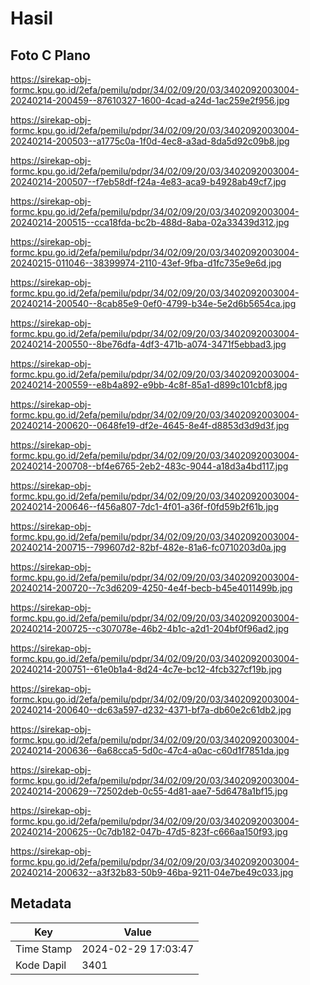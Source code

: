 # Hasil

## Foto C Plano

https://sirekap-obj-formc.kpu.go.id/2efa/pemilu/pdpr/34/02/09/20/03/3402092003004-20240214-200459--87610327-1600-4cad-a24d-1ac259e2f956.jpg

https://sirekap-obj-formc.kpu.go.id/2efa/pemilu/pdpr/34/02/09/20/03/3402092003004-20240214-200503--a1775c0a-1f0d-4ec8-a3ad-8da5d92c09b8.jpg

https://sirekap-obj-formc.kpu.go.id/2efa/pemilu/pdpr/34/02/09/20/03/3402092003004-20240214-200507--f7eb58df-f24a-4e83-aca9-b4928ab49cf7.jpg

https://sirekap-obj-formc.kpu.go.id/2efa/pemilu/pdpr/34/02/09/20/03/3402092003004-20240214-200515--cca18fda-bc2b-488d-8aba-02a33439d312.jpg

https://sirekap-obj-formc.kpu.go.id/2efa/pemilu/pdpr/34/02/09/20/03/3402092003004-20240215-011046--38399974-2110-43ef-9fba-d1fc735e9e6d.jpg

https://sirekap-obj-formc.kpu.go.id/2efa/pemilu/pdpr/34/02/09/20/03/3402092003004-20240214-200540--8cab85e9-0ef0-4799-b34e-5e2d6b5654ca.jpg

https://sirekap-obj-formc.kpu.go.id/2efa/pemilu/pdpr/34/02/09/20/03/3402092003004-20240214-200550--8be76dfa-4df3-471b-a074-3471f5ebbad3.jpg

https://sirekap-obj-formc.kpu.go.id/2efa/pemilu/pdpr/34/02/09/20/03/3402092003004-20240214-200559--e8b4a892-e9bb-4c8f-85a1-d899c101cbf8.jpg

https://sirekap-obj-formc.kpu.go.id/2efa/pemilu/pdpr/34/02/09/20/03/3402092003004-20240214-200620--0648fe19-df2e-4645-8e4f-d8853d3d9d3f.jpg

https://sirekap-obj-formc.kpu.go.id/2efa/pemilu/pdpr/34/02/09/20/03/3402092003004-20240214-200708--bf4e6765-2eb2-483c-9044-a18d3a4bd117.jpg

https://sirekap-obj-formc.kpu.go.id/2efa/pemilu/pdpr/34/02/09/20/03/3402092003004-20240214-200646--f456a807-7dc1-4f01-a36f-f0fd59b2f61b.jpg

https://sirekap-obj-formc.kpu.go.id/2efa/pemilu/pdpr/34/02/09/20/03/3402092003004-20240214-200715--799607d2-82bf-482e-81a6-fc0710203d0a.jpg

https://sirekap-obj-formc.kpu.go.id/2efa/pemilu/pdpr/34/02/09/20/03/3402092003004-20240214-200720--7c3d6209-4250-4e4f-becb-b45e4011499b.jpg

https://sirekap-obj-formc.kpu.go.id/2efa/pemilu/pdpr/34/02/09/20/03/3402092003004-20240214-200725--c307078e-46b2-4b1c-a2d1-204bf0f96ad2.jpg

https://sirekap-obj-formc.kpu.go.id/2efa/pemilu/pdpr/34/02/09/20/03/3402092003004-20240214-200751--61e0b1a4-8d24-4c7e-bc12-4fcb327cf19b.jpg

https://sirekap-obj-formc.kpu.go.id/2efa/pemilu/pdpr/34/02/09/20/03/3402092003004-20240214-200640--dc63a597-d232-4371-bf7a-db60e2c61db2.jpg

https://sirekap-obj-formc.kpu.go.id/2efa/pemilu/pdpr/34/02/09/20/03/3402092003004-20240214-200636--6a68cca5-5d0c-47c4-a0ac-c60d1f7851da.jpg

https://sirekap-obj-formc.kpu.go.id/2efa/pemilu/pdpr/34/02/09/20/03/3402092003004-20240214-200629--72502deb-0c55-4d81-aae7-5d6478a1bf15.jpg

https://sirekap-obj-formc.kpu.go.id/2efa/pemilu/pdpr/34/02/09/20/03/3402092003004-20240214-200625--0c7db182-047b-47d5-823f-c666aa150f93.jpg

https://sirekap-obj-formc.kpu.go.id/2efa/pemilu/pdpr/34/02/09/20/03/3402092003004-20240214-200632--a3f32b83-50b9-46ba-9211-04e7be49c033.jpg


## Metadata

| Key        | Value               |
| ---------- | ------------------- |
| Time Stamp | 2024-02-29 17:03:47 |
| Kode Dapil | 3401                |



